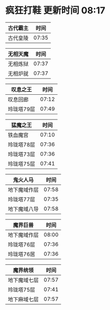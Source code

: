 # 疯狂打鞋 更新时间 08:17

| 古代霸主   | 时间    |
|--------|-------|
| 古代皇陵 | 07:35 |

| 无相天魔   | 时间    |
|--------|-------|
| 无相炼狱 | 07:37 |
| 无相炉就 | 07:37 |

| 叹息之王   | 时间    |
|--------|-------|
| 叹息回廊 | 07:12 |
| 玲珑塔79层 | 07:49 |

| 猛魔之王   | 时间    |
|--------|-------|
| 铁血魔宫 | 07:10 |
| 玲珑塔78层 | 07:36 |
| 玲珑塔73层 | 07:36 |
| 玲珑塔75层 | 07:41 |

| 鬼火人马   | 时间    |
|--------|-------|
| 地下魔域作层 | 07:58 |
| 玲珑塔77层 | 07:35 |
| 地下魔域八导 | 07:58 |

| 魔界巨兽   | 时间    |
|--------|-------|
| 地下魔域作层 | 08:00 |
| 玲珑塔76层 | 07:36 |
| 玲珑塔76居 | 07:36 |

| 魔界统领   | 时间    |
|--------|-------|
| 地下魔域七层 | 07:57 |
| 玲珑塔75层 | 07:41 |
| 地下麻域七层 | 07:57 |